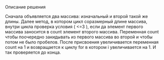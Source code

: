 Описание решения

Сначала объявляется два массива: изначальный и второй такой же длины. 
Далее метод, в котором цикл соразмерный длине массива, внутри цикла проверка условия ( <=3 ), 
если да элемент первого массива заносится в count элемент второго массива. Переменная count чтобы 
поочередно закидывать из первого массива во второй и чтобы потом не было пробелов. После присвоения 
увеличивается переменная count на 1 и возвращается к циклу for в котором i увеличивается на 1. И так проверяется до конца.
